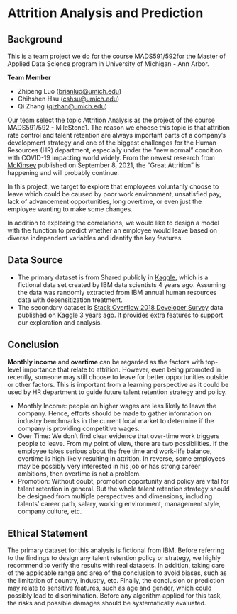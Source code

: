 # Attrition Analysis and Prediction

## Background

This is a team project we do for the course MADS591/592for the Master of Applied Data Science program in University of Michigan - Ann Arbor. 

**Team Member**
- Zhipeng Luo (brianluo@umich.edu)
- Chihshen Hsu (cshsu@umich.edu)
- Qi Zhang (qizhan@umich.edu)

Our team select the topic Attrition Analysis as the project of the course MADS591/592 - MileStone1. The reason we choose this topic is that attrition rate control and talent retention are always important parts of a company’s development strategy and one of the biggest challenges for the Human Resources (HR) department, especially under the “new normal” condition with COVID-19 impacting world widely. From the newest research from [McKinsey]( https://genesishrsolutions.com/peo-blog/types-of-employee-turnover/) published on September 8, 2021, the “Great Attrition” is happening and will probably continue.

In this project, we target to explore that employees voluntarily choose to leave which could be caused by poor work environment, unsatisfied pay, lack of advancement opportunities, long overtime, or even just the employee wanting to make some changes. 

In addition to exploring the correlations, we would like to design a model with the function to predict whether an employee would leave based on diverse independent variables and identify the key features. 


## Data Source

- The primary dataset is from Shared publicly in [Kaggle](https://www.kaggle.com/pavansubhasht/ibm-hr-analytics-attrition-dataset), which is a fictional data set created by IBM data scientists 4 years ago. Assuming the data was randomly extracted from IBM annual human resources data with desensitization treatment. 
- The secondary dataset is [Stack Overflow 2018 Developer Survey](https://www.kaggle.com/stackoverflow/stack-overflow-2018-developer-survey) data published on Kaggle 3 years ago. It provides extra features to support our exploration and analysis. 
 
## Conclusion

**Monthly income** and **overtime** can be regarded as the factors with top-level importance that relate to attrition. However, even being promoted in recently, someone may still choose to leave for better opportunities outside or other factors.  This is important from a learning perspective as it could be used by HR department to guide future talent retention strategy and policy.
- Monthly Income: people on higher wages are less likely to leave the company. Hence, efforts should be made to gather information on industry benchmarks in the current local market to determine if the company is providing competitive wages.
- Over Time: We don’t find clear evidence that over-time work triggers people to leave. From my point of view, there are two possibilities. If the employee takes serious about the free time and work-life balance, overtime is high likely resulting in attrition. In reverse, some employees may be possibly very interested in his job or has strong career ambitions, then overtime is not a problem. 
- Promotion: Without doubt, promotion opportunity and policy are vital for talent retention in general. But the whole talent retention strategy should be designed from multiple perspectives and dimensions, including talents’ career path, salary, working environment, management style, company culture, etc.

## Ethical Statement

The primary dataset for this analysis is fictional from IBM. Before referring to the findings to design any talent retention policy or strategy, we highly recommend to verify the results with real datasets. In addition, taking care of the applicable range and area of the conclusion to avoid biases, such as the limitation of country, industry, etc. Finally, the conclusion or prediction may relate to sensitive features, such as age and gender, which could possibly lead to discrimination. Before any algorithm applied for this task, the risks and possible damages should be systematically evaluated.




